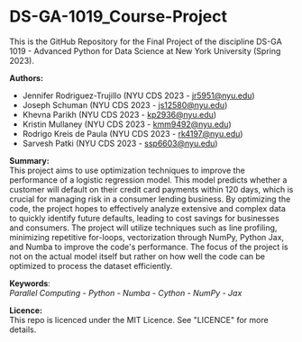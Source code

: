# DS-GA-1019_Course-Project

This is the GitHub Repository for the Final Project of the discipline DS-GA 1019 - Advanced Python for Data Science at New York University (Spring 2023).

**Authors:**
 - Jennifer Rodriguez-Trujillo (NYU CDS 2023 - jr5951@nyu.edu)
 - Joseph Schuman (NYU CDS 2023 - js12580@nyu.edu)
 - Khevna Parikh (NYU CDS 2023 - kp2936@nyu.edu)
 - Kristin Mullaney (NYU CDS 2023 - kmm9492@nyu.edu)
 - Rodrigo Kreis de Paula (NYU CDS 2023 - rk4197@nyu.edu)
 - Sarvesh Patki (NYU CDS 2023 - ssp6603@nyu.edu)

**Summary:** \
This project aims to use optimization techniques to improve the performance of a logistic regression model. This model predicts whether a customer will default on their credit card payments within 120 days, which is crucial for managing risk in a consumer lending business. By optimizing the code, the project hopes to effectively analyze extensive and complex data to quickly identify future defaults, leading to cost savings for businesses and consumers. The project will utilize techniques such as line profiling, minimizing repetitive for-loops, vectorization through NumPy, Python Jax, and Numba to improve the code's performance. The focus of the project is not on the actual model itself but rather on how well the code can be optimized to process the dataset efficiently.

**Keywords**: \
*Parallel Computing - Python - Numba - Cython - NumPy - Jax*

**Licence:** \
This repo is licenced under the MIT Licence. See "LICENCE" for more details.
